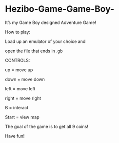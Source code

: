 # Hezibo-Game-Game-Boy-
It’s my Game Boy designed Adventure Game!


How to play:

Load up an emulator of your choice and

open the file that ends in .gb


CONTROLS:

up = move up

down = move down

left = move left

right = move right

B = interact

Start = view map


The goal of the game is to get all 9 coins!

Have fun!
